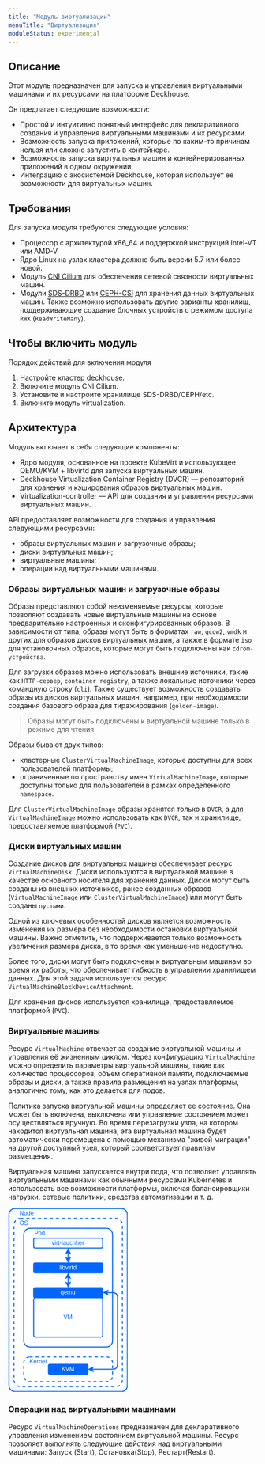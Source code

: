 ```yaml
---
title: "Модуль виртуализации"
menuTitle: "Виртуализация"
moduleStatus: experimental
---
```


## Описание

Этот модуль предназначен для запуска и управления виртуальными машинами и их ресурсами на платформе Deckhouse.

Он предлагает следующие возможности:

- Простой и интуитивно понятный интерфейс для декларативного создания и управления виртуальными машинами и их ресурсами.
- Возможность запуска приложений, которые по каким-то причинам нельзя или сложно запустить в контейнере.
- Возможность запуска виртуальных машин и контейнеризованных приложений в одном окружении.
- Интеграцию с экосистемой Deckhouse, которая использует ее возможности для виртуальных машин.

## Требования

Для запуска модуля требуются следующие условия:

- Процессор с архитектурой x86_64 и поддержкой инструкций Intel-VT или AMD-V.
- Ядро Linux на узлах кластера должно быть версии 5.7 или более новой.
- Модуль [CNI Cilium](/documentation/v1/modules/021-cni-cilium/) для обеспечения сетевой связности виртуальных машин.
- Модули [SDS-DRBD](https://deckhouse.ru/modules/sds-drbd/stable/) или [CEPH-CSI](/documentation/v1/modules/031-ceph-csi/) для хранения данных виртуальных машин. Также возможно использовать другие варианты хранилищ, поддерживающие создание блочных устройств с режимом доступа `RWX` (`ReadWriteMany`).

## Чтобы включить модуль

Порядок действий для включения модуля

1. Настройте кластер deckhouse.
2. Включите модуль CNI Cilium.
3. Установите и настроите хранилище SDS-DRBD/CEPH/etc.
4. Включите модуль virtualization.

## Архитектура

Модуль включает в себя следующие компоненты:

- Ядро модуля, основанное на проекте KubeVirt и использующее QEMU/KVM + libvirtd для запуска виртуальных машин.
- Deckhouse Virtualization Container Registry (DVCR) — репозиторий для хранения и кэширования образов виртуальных машин.
- Virtualization-controller — API для создания и управления ресурсами виртуальных машин.

API предоставляет возможности для создания и управления следующими ресурсами:

- образы виртуальных машин и загрузочные образы;
- диски виртуальных машин;
- виртуальные машины;
- операции над виртуальными машинами.

### Образы виртуальных машин и загрузочные образы

Образы представляют собой неизменяемые ресурсы, которые позволяют создавать новые виртуальные машины на основе предварительно настроенных и сконфигурированных образов. В зависимости от типа, образы могут быть в форматах `raw`, `qcow2`, `vmdk` и других для образов дисков виртуальных машин, а также в формате `iso` для установочных образов, которые могут быть подключены как `cdrom-устройства`.

Для загрузки образов можно использовать внешние источники, такие как `HTTP-сервер`, `container registry`, а также локальные источники через командную строку (`cli`). Также существует возможность создавать образы из дисков виртуальных машин, например, при необходимости создания базового образа для тиражирования (`golden-image`).

> Образы могут быть подключены к виртуальной машине только в режиме для чтения.

Образы бывают двух типов: 

* кластерные `ClusterVirtualMachineImage`, которые доступны для всех пользователей платформы;
* ограниченные по пространству имен `VirtualMachineImage`, которые доступны только для пользователей в рамках определенного `namespace`.

Для `ClusterVirtualMachineImage` образы хранятся только в `DVCR`, а для `VirtualMachineImage` можно использовать как `DVCR`, так и хранилище, предоставляемое платформой (`PVC`).

### Диски виртуальных машин

Cоздание дисков для виртуальных машины обеспечивает ресурс `VirtualMachineDisk`. Диски используются в виртуальной машине в качестве основного носителя для хранения данных. Диски могут быть созданы из внешних источников, ранее созданных образов (`VirtualMachineImage` или `ClusterVirtualMachineImage`) или могут быть созданы `пустыми`.

Одной из ключевых особенностей дисков является возможность изменения их размера без необходимости остановки виртуальной машины. Важно отметить, что поддерживается только возможность увеличения размера диска, в то время как уменьшение недоступно.

Более того, диски могут быть подключены к виртуальным машинам во время их работы, что обеспечивает гибкость в управлении хранилищем данных. Для этой задачи используется ресурс `VirtualMachineBlockDeviceAttachment`.

Для хранения дисков используется хранилище, предоставляемое платформой (`PVC`).

### Виртуальные машины

Ресурс `VirtualMachine` отвечает за создание виртуальной машины и управления её жизненным циклом. Через конфигурацию `VirtualMachine` можно определить параметры виртуальной машины, такие как количество процессоров, объем оперативной памяти, подключаемые образы и диски, а также правила размещения на узлах платформы, аналогично тому, как это делается для подов.

Политика запуска виртуальной машины определяет ее состояние. Она может быть включена, выключена или управление состоянием может осуществляться вручную. Во время перезагрузки узла, на котором находится виртуальная машина, эта виртуальная машина будет автоматически перемещена с помощью механизма "живой миграции" на другой доступный узел, который соответствует правилам размещения.

Виртуальная машина запускается внутри пода, что позволяет управлять виртуальными машинами как обычными ресурсами Kubernetes и использовать все возможности платформы, включая балансировщики нагрузки, сетевые политики, средства автоматизации и т. д.

![](images/vm.png)

### Операции над виртуальными машинами

Ресурс `VirtualMachineOperations` предназначен для декларативного управления изменением состоянием виртуальной машины. Ресурс позволяет выполнять следующие действия над виртуальными машинами: Запуск (Start), Остановка(Stop), Рестарт(Restart).
